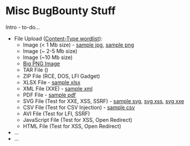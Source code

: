 # Misc BugBounty Stuff

Intro - to-do...

- File Upload ([Content-Type wordlist](https://github.com/danielmiessler/SecLists/blob/master/Discovery/Web-Content/web-all-content-types.txt)):
  - Image (< 1 Mb size) - [sample jpg](files/sample.jpg), [sample png](files/sample.png)
  - Image (~ 2-5 Mb size)
  - Image (~10 Mb size)
  - [Big PNG Image](https://github.com/korczis/big-png)
  - TAR File ()
  - ZIP File (RCE, DOS, LFI Gadget)
  - XLSX File - [sample xlsx](files/sample.xlsx)
  - XML File (XXE) - [sample xml](files/sample.xml)
  - PDF File - [sample pdf](files/sample.pdf)
  - SVG File (Test for XXE, XSS, SSRF) - [sample svg](files/sample.svg), [svg xss](files/svg_xss.svg), [svg xxe](files/svg_xxe.svg)
  - CSV File (Test for CSV Injection) - [sample csv](files/sample.csv)
  - AVI File (Test for LFI, SSRF)
  - JavaScript File (Test for XSS, Open Redirect)
  - HTML File (Test for XSS, Open Redirect)
- ...
- ...
